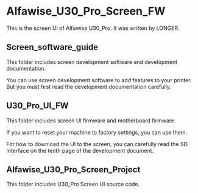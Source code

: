 # Alfawise_U30_Pro_Screen_FW

This is the screen UI of Alfawise U30_Pro. It was written by LONGER.

## Screen_software_guide

This folder includes screen development software and development documentation.

You can use screen development software to add features to your printer. But you must first read the development documentation carefully.

## U30_Pro_UI_FW

This folder includes screen UI firmware and motherboard firmware.

If you want to reset your machine to factory settings, you can use them.

For how to download the UI to the screen, you can carefully read the SD Interface on the tenth page of the development document.

## Alfawise_U30_Pro_Screen_Project

This folder includes U30_Pro Screen UI source code. 
